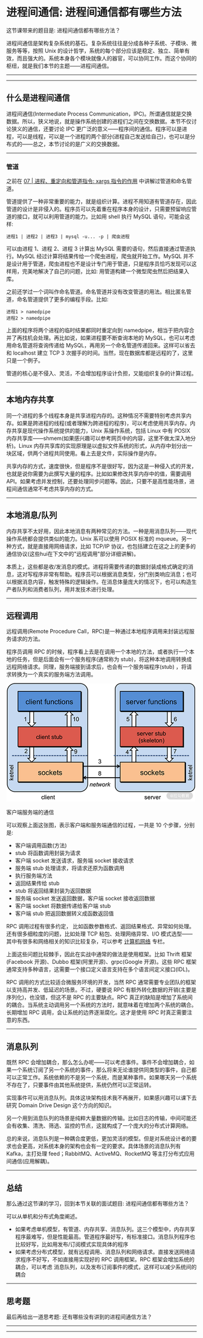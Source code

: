 # 进程间通信: 进程间通信都有哪些方法

这节课带来的题目是: 进程间通信都有哪些方法？

进程间通信是架构复杂系统的基石。复杂系统往往是分成各种子系统、子模块、微服务等等，按照 Unix
的设计哲学，系统的每个部分应该是稳定、独立、简单有效，而且强大的。系统本身各个模块就像人的器官，可以协同工作。而这个协同的枢纽，就是我们本节的主题——进程间通信。

---
---

## 什么是进程间通信

进程间通信(Intermediate Process Communication，IPC)。所谓通信就是交换数据。所以，狭义地说，就是操作系统创建的进程们之间在交换数据。本节不仅讨论狭义的通信，还要讨论 IPC
更广泛的意义——程序间的通信。程序可以是进程，可以是线程，可以是一个进程的两个部分(进程自己发送给自己)，也可以是分布式的——总之，本节讨论的是广义的交换数据。

---

### 管道

之前在 [07 | 进程、重定向和管道指令: xargs 指令的作用](../module_2/lecture_7.md) 中讲解过管道和命名管道。

管道提供了一种非常重要的能力，就是组织计算。进程不用知道有管道存在，因此管道的设计是非侵入的。程序员可以先着重在程序本身的设计，只需要预留响应管道的接口，就可以利用管道的能力。比如用 shell 执行 MySQL 语句，可能会这样:

```shell
进程1 | 进程2 | 进程3 | mysql -u... -p | 爬虫进程
```

可以由进程 1、进程 2、进程 3 计算出 MySQL 需要的语句，然后直接通过管道执行。MySQL 经过计算将结果传给一个爬虫进程，爬虫就开始工作。MySQL
并不是设计用于管道，爬虫进程也不是设计专门用于管道，只是程序员恰巧发现可以这样用，完美地解决了自己的问题，比如: 用管道构建一个微型爬虫然后把结果入库。

之前还学过一个词叫作命名管道。命名管道并没有改变管道的用法。相比匿名管道，命名管道提供了更多的编程手段。比如:

```shell
进程1 > namedpipe
进程2 > namedpipe
```

上面的程序将两个进程的临时结果都同时重定向到 namedpipe，相当于把内容合并了再找机会处理。再比如说，如果进程要不断查询本地的 MySQL，也可以考虑用命名管道将查询传递给 MySQL，再用另一个命名管道传递回来。这样可以省去和
localhost 建立 TCP 3 次握手的时间。当然，现在数据库都是远程的了，这里只是一个例子。

管道的核心是不侵入、灵活，不会增加程序设计负担，又能组织复杂的计算过程。

---

## 本地内存共享

同一个进程的多个线程本身是共享进程内存的。这种情况不需要特别考虑共享内存。如果是跨进程的线程(或者理解为跨进程的程序)，可以考虑使用共享内存。内存共享是现代操作系统提供的能力，Unix 系操作系统，包括 Linux 中有 POSIX
内存共享库——shmem(如果感兴趣可以参考网页中的内容，这里不做太深入地分析)。Linux 内存共享库的实现原理是以虚拟文件系统的形式，从内存中划分出一块区域，供两个进程共同使用。看上去是文件，实际操作是内存。

共享内存的方式，速度很快，但是程序不是很好写，因为这是一种侵入式的开发，也就是说你需要为此撰写大量的程序。比如如果修改共享内存中的值，需要调用 API。如果考虑并发控制，还要处理同步问题等。因此，只要不是高性能场景，进程间通信通常不考虑共享内存的方式。

---

## 本地消息/队列

内存共享不太好用，因此本地消息有两种常见的方法。一种是用消息队列——现代操作系统都会提供类似的能力。Unix 系可以使用 POSIX 标准的 mqueue。另一种方式，就是直接用网络请求，比如 TCP/IP
协议，也包括建立在这之上的更多的通信协议(这些hui在下文中的"远程调用"部分详细讲解)。

本质上，这些都是收/发消息的模式。进程将需要传递的数据封装成格式确定的消息，这对写程序非常有帮助。程序员可以根据消息类型，分门别类响应消息；也可以根据消息内容，触发特殊的逻辑操作。在消息体量庞大的情况下，也可以构造生产者队列和消费者队列，用并发技术进行处理。

---

## 远程调用

远程调用(Remote Procedure Call，RPC)是一种通过本地程序调用来封装远程服务请求的方法。

程序员调用 RPC 的时候，程序看上去是在调用一个本地的方法，或者执行一个本地的任务，但是后面会有一个服务程序(通常称为 stub)，将这种本地调用转换成远程网络请求。同理，服务端接到请求后，也会有一个服务端程序(stub)
，将请求转换为一个真实的服务端方法调用。

![](../../images/module_4/22_1.png)

客户端服务端的通信

可以观察上面这张图，表示客户端和服务端通信的过程，一共是 10 个步骤，分别是:

* 客户端调用函数(方法)
* stub 将函数调用封装为请求
* 客户端 socket 发送请求，服务端 socket 接收请求
* 服务端 stub 处理请求，将请求还原为函数调用
* 执行服务端方法
* 返回结果传给 stub
* stub 将返回结果封装为返回数据
* 服务端 socket 发送返回数据，客户端 socket 接收返回数据
* 客户端 socket 将数据传递给客户端 stub
* 客户端 stub 把返回数据转义成函数返回值

RPC 调用过程有很多约定， 比如函数参数格式、返回结果格式、异常如何处理。还有很多细粒度的问题，比如处理 TCP 粘包、处理网络异常、I/O
模式选型——其中有很多和网络相关的知识比较复杂，可以参考 [计算机网络](../../../CnNote/README.md) 专栏。

上面这些问题比较棘手，因此在实战中通常的做法是使用框架。比如 Thrift 框架(Facebook 开源)、Dubbo 框架(阿里开源)、grpc(Google 开源)。这些 RPC
框架通常支持多种语言，这需要一个接口定义语言支持在多个语言间定义接口(IDL)。

RPC 调用的方式比较适合微服务环境的开发，当然 RPC 通常需要专业团队的框架以支持高并发、低延迟的场景。不过，硬要说 RPC 有额外转化数据的开销(主要是序列化)，也没错，但这不是 RPC 的主要缺点。RPC
真正的缺陷是增加了系统间的耦合。当系统主动调用另一个系统的方法时，就意味着在增加两个系统的耦合。长期增加 RPC 调用，会让系统的边界逐渐腐化。这才是使用 RPC 时真正需要注意的东西。

---

## 消息队列

既然 RPC
会增加耦合，那么怎么办呢——可以考虑事件。事件不会增加耦合，如果一个系统订阅了另一个系统的事件，那么将来无论谁提供同类型的事件，自己都可以正常工作。系统依赖的不是另一个系统，而是某种事件。如果哪天另一个系统不存在了，只要事件由其他系统提供，系统仍然可以正常运转。

实现事件可以用消息队列。具体这块架构技术我不再展开，如果感兴趣可以课下去研究 Domain Drive Design 这个方向的知识。

另一个用到消息队列的场景是纯粹大量数据的传输。比如日志的传输，中间可能还会有收集、清洗、筛选、监控的节点，这就构成了一个庞大的分布式计算网络。

总的来说，消息队列是一种耦合度更低，更加灵活的模型。但是对系统设计者的要求也会更高，对系统本身的架构也会有一定的要求。具体场景的消息队列有 Kafka，主打处理 feed；RabbitMQ、ActiveMQ、RocketMQ
等主打分布式应用间通信(应用解耦)。

---

## 总结

那么通过这节课的学习，回到本节关联的面试题目: 进程间通信都有哪些方法？

可以从单机和分布式角度阐述。

* 如果考虑单机模型，有管道、内存共享、消息队列。这三个模型中，内存共享程序最难写，但是性能最高。管道程序最好写，有标准接口。消息队列程序也比较好写，比如用发布/订阅模式实现具体的程序
* 如果考虑分布式模型，就有远程调用、消息队列和网络请求。直接发送网络请求程序不好写，不如直接用实现好的 RPC 调用框架。RPC 框架会增加系统的耦合，可以考虑 消息队列，以及发布订阅事件的模式，这样可以减少系统间的耦合

---

## 思考题

最后再给出一道思考题: 还有哪些没有讲到的进程间通信方法？

---
---

